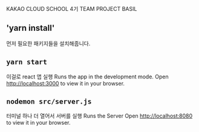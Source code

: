 KAKAO CLOUD SCHOOL 4기
TEAM PROJECT BASIL

## 'yarn install'
먼저 필요한 패키지들을 설치해줍니다.

## `yarn start`
이걸로 react 앱 실행
Runs the app in the development mode.
Open [http://localhost:3000](http://localhost:3000) to view it in your browser.

## `nodemon src/server.js`
터미널 하나 더 열어서 서버를 실행
Runs the Server
Open [http://localhost:8080](http://localhost:8080) to view it in your browser.
